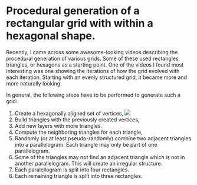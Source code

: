 # Procedural generation of a rectangular grid with within a hexagonal shape.

Recently, I came across some awesome-looking videos describing the procedural generation of various grids. Some of these used rectangles, triangles, or hexagons as a starting point. One of the videos I found most interesting was one showing the iterations of how the grid evolved with each iteration. Starting with an evenly structured grid, it became more and more naturally looking. 

In general, the following steps have to be performed to generate such a grid:

1. Create a hexagonally aligned set of vertices,
   <img src="./example/010_vertices.jpeg">
3. Build triangles with the previously created vertices,
4. Add new layers with more triangles.
5. Compute the neighboring triangles for each triangle,
6. Randomly (or at least pseudo-randomly) combine two adjacent triangles into a parallelogram. Each triangle may only be part of one parallelogram.
7. Some of the triangles may not find an adjacent triangle which is not in another parallelogram. This will create an irregular structure.
8. Each paralellogram is split into four rectangles.
9. Each remaining triangle is split into three rectangles.
